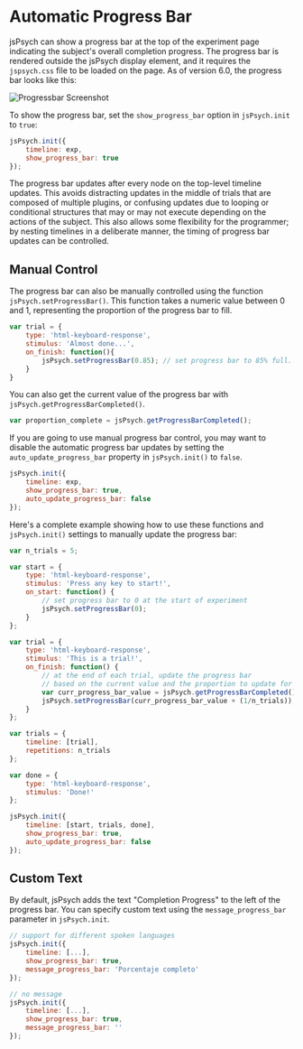 # Automatic Progress Bar

jsPsych can show a progress bar at the top of the experiment page indicating the subject's overall completion progress. The progress bar is rendered outside the jsPsych display element, and it requires the `jspsych.css` file to be loaded on the page. As of version 6.0, the progress bar looks like this:

![Progressbar Screenshot](/img/progress_bar.png)

To show the progress bar, set the `show_progress_bar` option in `jsPsych.init` to `true`:

```javascript
jsPsych.init({
	timeline: exp,
	show_progress_bar: true
});
```

The progress bar updates after every node on the top-level timeline updates. This avoids distracting updates in the middle of trials that are composed of multiple plugins, or confusing updates due to looping or conditional structures that may or may not execute depending on the actions of the subject. This also allows some flexibility for the programmer; by nesting timelines in a deliberate manner, the timing of progress bar updates can be controlled.

## Manual Control

The progress bar can also be manually controlled using the function `jsPsych.setProgressBar()`. This function takes a numeric value between 0 and 1, representing the proportion of the progress bar to fill.

```js
var trial = {
	type: 'html-keyboard-response',
	stimulus: 'Almost done...',
	on_finish: function(){
		jsPsych.setProgressBar(0.85); // set progress bar to 85% full.
	}
}
```

You can also get the current value of the progress bar with `jsPsych.getProgressBarCompleted()`.

```js
var proportion_complete = jsPsych.getProgressBarCompleted();
```

If you are going to use manual progress bar control, you may want to disable the automatic progress bar updates by setting the `auto_update_progress_bar` property in `jsPsych.init()` to `false`.

```js
jsPsych.init({
	timeline: exp,
	show_progress_bar: true,
	auto_update_progress_bar: false
});
```

Here's a complete example showing how to use these functions and `jsPsych.init()` settings to manually update the progress bar:

```js
var n_trials = 5;

var start = {
    type: 'html-keyboard-response',
    stimulus: 'Press any key to start!',
    on_start: function() {
        // set progress bar to 0 at the start of experiment
        jsPsych.setProgressBar(0);
    }
};

var trial = {
    type: 'html-keyboard-response',
    stimulus: 'This is a trial!',
    on_finish: function() {
        // at the end of each trial, update the progress bar
        // based on the current value and the proportion to update for each trial
        var curr_progress_bar_value = jsPsych.getProgressBarCompleted();
        jsPsych.setProgressBar(curr_progress_bar_value + (1/n_trials));
    }
};

var trials = {
    timeline: [trial],
    repetitions: n_trials
};

var done = {
    type: 'html-keyboard-response',
    stimulus: 'Done!'
};

jsPsych.init({
    timeline: [start, trials, done],
    show_progress_bar: true,
    auto_update_progress_bar: false
});
```

## Custom Text

By default, jsPsych adds the text "Completion Progress" to the left of the progress bar. You can specify custom text using the `message_progress_bar` parameter in `jsPsych.init`.

```js
// support for different spoken languages
jsPsych.init({
    timeline: [...],
    show_progress_bar: true,
    message_progress_bar: 'Porcentaje completo'
});
```

```js
// no message
jsPsych.init({
    timeline: [...],
    show_progress_bar: true,
    message_progress_bar: ''
});
```